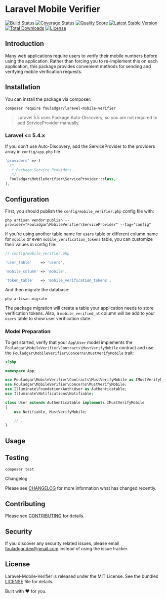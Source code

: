 # Laravel Mobile Verifier

[![Build Status](https://travis-ci.org/mohammad-fouladgar/laravel-mobile-verifier.svg?branch=master)](https://travis-ci.org/mohammad-fouladgar/laravel-mobile-verifier)
[![Coverage Status](https://coveralls.io/repos/github/mohammad-fouladgar/laravel-mobile-verifier/badge.svg)](https://coveralls.io/github/mohammad-fouladgar/laravel-mobile-verifier)
[![Quality Score](https://img.shields.io/scrutinizer/g/mohammad-fouladgar/laravel-mobile-verifier.svg?style=flat-square)](https://scrutinizer-ci.com/g/mohammad-fouladgar/laravel-mobile-verifier)
[![Latest Stable Version](https://poser.pugx.org/fouladgar/laravel-mobile-verifier/v/stable)](https://packagist.org/packages/fouladgar/laravel-mobile-verifier)
[![Total Downloads](https://poser.pugx.org/fouladgar/laravel-mobile-verifier/downloads)](https://packagist.org/packages/fouladgar/laravel-mobile-verifier)
[![License](https://poser.pugx.org/fouladgar/laravel-mobile-verifier/license)](https://packagist.org/packages/fouladgar/laravel-mobile-verifier)


## Introduction
Many web applications require users to verify their mobile numbers before using the application. Rather than forcing you to re-implement this on each application, this package provides convenient methods for sending and verifying mobile verification requests.


## Installation

You can install the package via composer:

```shell
composer require fouladgar/laravel-mobile-verifier
```
> Laravel 5.5 uses Package Auto-Discovery, so you are not required to add ServiceProvider manually.

### Laravel <= 5.4.x

If you don't use Auto-Discovery, add the ServiceProvider to the providers array in ``config/app.php`` file

```php
'providers' => [
  /*
   * Package Service Providers...
   */
  Fouladgar\MobileVerifier\ServiceProvider::class,
],
```


## Configuration

First, you should publish the `config/mobile_verifier.php` config file with:

```
php artisan vendor:publish --provider="Fouladgar\MobileVerifier\ServiceProvider" --tag="config"
```

If you’re using another table name for `users` table or different column name for `mobile` or even `mobile_verification_tokens` table, you can customize their values in config file:

```php
// config/mobile_verifier.php

'user_table'    => 'users',

'mobile_column' => 'mobile',

'token_table'   => 'mobile_verification_tokens',
```

And then migrate the database:
```
php artisan migrate
``` 

The package migration will create a table your application needs to store verification tokens. Also, a `mobile_verified_at` column will be add to your `users` table to show user verification state.

### Model Preparation

To get started, verify that your `App\User` model implements the `Fouladgar\MobileVerifier\Contracts\MustVerifyMobile` contract and use the `Fouladgar\MobileVerifier\Concerns\MustVerifyMobile` trait:

```php
<?php

namespace App;

use Fouladgar\MobileVerifier\Contracts\MustVerifyMobile as IMustVerifyMobile;
use Fouladgar\MobileVerifier\Concerns\MustVerifyMobile;
use Illuminate\Foundation\Auth\User as Authenticatable;
use Illuminate\Notifications\Notifiable;

class User extends Authenticatable implements IMustVerifyMobile
{
    use Notifiable, MustVerifyMobile;

    // ...
}
```


## Usage


## Testing
```sh
composer test
```

Changelog

Please see [CHANGELOG](CHANGELOG.md) for more information what has changed recently.

## Contributing
Please see [CONTRIBUTING](CONTRIBUTING.md) for details.
## Security

If you discover any security related issues, please email fouladgar.dev@gmail.com instead of using the issue tracker.

## License

Laravel-Mobile-Verifier is released under the MIT License. See the bundled
 [LICENSE](https://github.com/mohammad-fouladgar/laravel-mobile-verifier/blob/master/LICENSE)
 file for details.

Built with :heart: for you.
